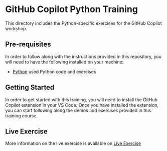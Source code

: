 # GitHub Copilot Python Training

This directory includes the Python-specific exercises for the GitHub Copilot workshop.

## Pre-requisites

In order to follow along with the instructions provided in this repository, you will need to have the following installed on your machine:

- [Python](https://www.python.org/downloads/) used Python code and exercises

## Getting Started

In order to get started with this training, you will need to install the GitHub Copilot extension in your VS Code. Once you have installed the extension, you can start following along the demos and exercises provided in this training course.

## Live Exercise

More information on the live exercise is available on [Live Exercise](./streamlit/python-exercise.md)
